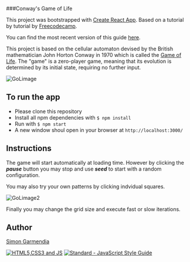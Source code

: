 ###Conway's Game of Life

 This project was bootstrapped with [Create React App](https://github.com/facebookincubator/create-react-app). Based on a tutorial by tutorial by [Freecodecamp](https://www.youtube.com/watch?v=PM0_Er3SvFQ).

You can find the most recent version of this guide [here](https://github.com/facebookincubator/create-react-app/blob/master/packages/react-scripts/template/README.md).

This project is based on the cellular automaton devised by the British mathematician John Horton Conway in 1970 which is called the [Game of Life](https://en.wikipedia.org/wiki/Conway%27s_Game_of_Life). The "game" is a zero-player game, meaning that its evolution is determined by its initial state, requiring no further input. 

![GoLimage](gameoflife/src/img/golimg.png)

## To run the app

- Please clone this repository 
- Install all npm dependencies with `$ npm install`
- Run with `$ npm start`
- A new window shoul open in your browser at `http://localhost:3000/`

## Instructions

The game will start automatically at loading time. However by clicking the ***pause*** button you may stop and use ***seed*** to start with a random configuration.

You may also try your own patterns by clicking indvidual squares.

![GoLimage2](gameoflife/src/img/golimg2.png)

Finally you may change the grid size and execute fast or slow iterations.


## Author

[Simon Garmendia](https://github.com/sgarmendia)

[![HTML5,CSS3 and JS](https://github.com/FransLopez/logo-images/blob/master/logos/html5-css3-js.png)](http://www.w3.org/) [![Standard - JavaScript Style Guide](https://cdn.rawgit.com/feross/standard/master/badge.svg)](https://github.com/feross/standard)  
 